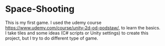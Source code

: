 # Space-Shooting
This is my first game. I used the udemy course https://www.udemy.com/course/unity-2d-od-podstaw/, to learn the basics.
I take tiles and some ideas (C# scripts or Unity settings) to create this project, but I try to do different type of game.

